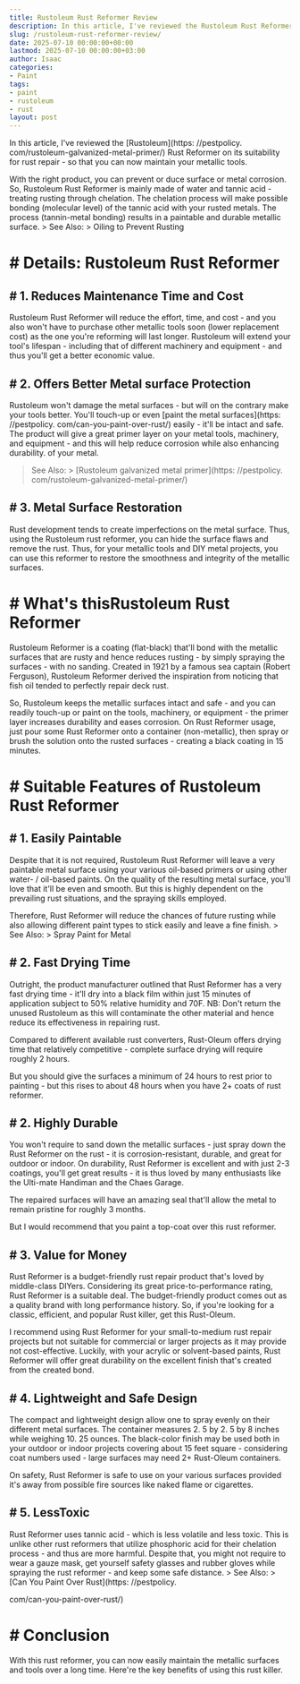 ```yaml
---
title: Rustoleum Rust Reformer Review
description: In this article, I've reviewed the Rustoleum Rust Reformer on its suitability for rust repair - so that you can now maintain your metallic tools. With the...
slug: /rustoleum-rust-reformer-review/
date: 2025-07-10 00:00:00+00:00
lastmod: 2025-07-10 00:00:00+03:00
author: Isaac
categories:
- Paint
tags:
- paint
- rustoleum
- rust
layout: post
---
```


In this article, I've reviewed the [Rustoleum](https: //pestpolicy. com/rustoleum-galvanized-metal-primer/) Rust Reformer on its suitability for rust repair - so that you can now maintain your metallic tools.

With the right product, you can prevent or duce surface or metal corrosion. So, Rustoleum Rust Reformer is mainly made of water and tannic acid - treating rusting through chelation. The chelation process will make possible bonding (molecular level) of the tannic acid with your rusted metals. The process (tannin-metal bonding) results in a paintable and durable metallic surface. > See Also: > Oiling to Prevent Rusting

# # Details: Rustoleum Rust Reformer

## # 1. Reduces Maintenance Time and Cost

Rustoleum Rust Reformer will reduce the effort, time, and cost - and you also won't have to purchase other metallic tools soon (lower replacement cost) as the one you're reforming will last longer. Rustoleum will extend your tool's lifespan - including that of different machinery and equipment - and thus you'll get a better economic value.

## # 2. Offers Better Metal surface Protection

Rustoleum won't damage the metal surfaces - but will on the contrary make your tools better. You'll touch-up or even [paint the metal surfaces](https: //pestpolicy. com/can-you-paint-over-rust/) easily - it'll be intact and safe. The product will give a great primer layer on your metal tools, machinery, and equipment - and this will help reduce corrosion while also enhancing durability. of your metal.

> See Also: > [Rustoleum galvanized metal primer](https: //pestpolicy. com/rustoleum-galvanized-metal-primer/)

## # 3. Metal Surface Restoration

Rust development tends to create imperfections on the metal surface. Thus, using the Rustoleum rust reformer, you can hide the surface flaws and remove the rust. Thus, for your metallic tools and DIY metal projects, you can use this reformer to restore the smoothness and integrity of the metallic surfaces.

# # What's thisRustoleum Rust Reformer

Rustoleum Reformer is a coating (flat-black) that'll bond with the metallic surfaces that are rusty and hence reduces rusting - by simply spraying the surfaces - with no sanding. Created in 1921 by a famous sea captain (Robert Ferguson), Rustoleum Reformer derived the inspiration from noticing that fish oil tended to perfectly repair deck rust.

So, Rustoleum keeps the metallic surfaces intact and safe - and you can readily touch-up or paint on the tools, machinery, or equipment - the primer layer increases durability and eases corrosion. On Rust Reformer usage, just pour some Rust Reformer onto a container (non-metallic), then spray or brush the solution onto the rusted surfaces - creating a black coating in 15 minutes.

# # Suitable Features of Rustoleum Rust Reformer

## # **1. Easily Paintable**

Despite that it is not required, Rustoleum Rust Reformer will leave a very paintable metal surface using your various oil-based primers or using other water- / oil-based paints. On the quality of the resulting metal surface, you'll love that it'll be even and smooth. But this is highly dependent on the prevailing rust situations, and the spraying skills employed.

Therefore, Rust Reformer will reduce the chances of future rusting while also allowing different paint types to stick easily and leave a fine finish. > See Also: > Spray Paint for Metal

## # 2. Fast Drying Time

Outright, the product manufacturer outlined that Rust Reformer has a very fast drying time - it'll dry into a black film within just 15 minutes of application subject to 50% relative humidity and 70F. NB: Don't return the unused Rustoleum as this will contaminate the other material and hence reduce its effectiveness in repairing rust.

Compared to different available rust converters, Rust-Oleum offers drying time that relatively competitive - complete surface drying will require roughly 2 hours.

But you should give the surfaces a minimum of 24 hours to rest prior to painting - but this rises to about 48 hours when you have 2+ coats of rust reformer.

## # 2. Highly Durable

You won't require to sand down the metallic surfaces - just spray down the Rust Reformer on the rust - it is corrosion-resistant, durable, and great for outdoor or indoor. On durability, Rust Reformer is excellent and with just 2-3 coatings, you'll get great results - it is thus loved by many enthusiasts like the Ulti-mate Handiman and the Chaes Garage.

The repaired surfaces will have an amazing seal that'll allow the metal to remain pristine for roughly 3 months.

But I would recommend that you paint a top-coat over this rust reformer.

## # 3. Value for Money

Rust Reformer is a budget-friendly rust repair product that's loved by middle-class DIYers. Considering its great price-to-performance rating, Rust Reformer is a suitable deal. The budget-friendly product comes out as a quality brand with long performance history. So, if you're looking for a classic, efficient, and popular Rust killer, get this Rust-Oleum.

I recommend using Rust Reformer for your small-to-medium rust repair projects but not suitable for commercial or larger projects as it may provide not cost-effective. Luckily, with your acrylic or solvent-based paints, Rust Reformer will offer great durability on the excellent finish that's created from the created bond.

## # 4. Lightweight and Safe Design

The compact and lightweight design allow one to spray evenly on their different metal surfaces. The container measures 2. 5 by 2. 5 by 8 inches while weighing 10. 25 ounces. The black-color finish may be used both in your outdoor or indoor projects covering about 15 feet square - considering coat numbers used - large surfaces may need 2+ Rust-Oleum containers.

On safety, Rust Reformer is safe to use on your various surfaces provided it's away from possible fire sources like naked flame or cigarettes.

## # 5. LessToxic

Rust Reformer uses tannic acid - which is less volatile and less toxic. This is unlike other rust reformers that utilize phosphoric acid for their chelation process - and thus are more harmful. Despite that, you might not require to wear a gauze mask, get yourself safety glasses and rubber gloves while spraying the rust reformer - and keep some safe distance. > See Also: > [Can You Paint Over Rust](https: //pestpolicy.

com/can-you-paint-over-rust/)

# # Conclusion

With this rust reformer, you can now easily maintain the metallic surfaces and tools over a long time. Here're the key benefits of using this rust killer.
